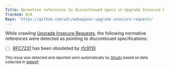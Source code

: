 ```yaml
---
Title: Normative references to discontinued specs in Upgrade Insecure Requests
Tracked: N/A
Repo: 'https://github.com/w3c/webappsec-upgrade-insecure-requests'
---
```


While crawling [Upgrade Insecure Requests](https://w3c.github.io/webappsec-upgrade-insecure-requests/), the following normative references were detected as pointing to discontinued specifications:
* [ ] [RFC7231](https://httpwg.org/specs/rfc7231.html) has been obsoleted by [rfc9110](https://httpwg.org/specs/rfc9110.html)

<sub>This issue was detected and reported semi-automatically by [Strudy](https://github.com/w3c/strudy/) based on data collected in [webref](https://github.com/w3c/webref/).</sub>
